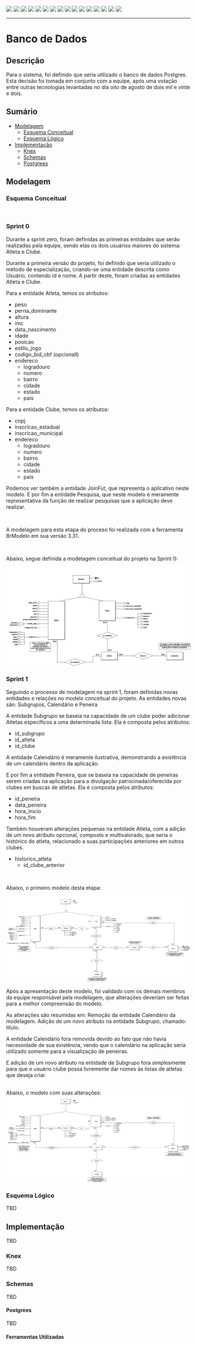 [![](https://img.shields.io/badge/P%C3%A1gina%20Inicial-323330?style=for-the-badge)](home)
[![](https://img.shields.io/badge/Processos-323330?style=for-the-badge)](processo)
[![](https://img.shields.io/badge/Design/Mockups-323330?style=for-the-badge)](design_mockups)
[![](https://img.shields.io/badge/Instala%C3%A7%C3%A3o-323330?style=for-the-badge)](Instalação)
[![](https://img.shields.io/badge/Escopo%20e%20Cronograma-323330?style=for-the-badge)](escopo)
[![](https://img.shields.io/badge/Arquitetura-323330?style=for-the-badge)](arquitetura)
[![](https://img.shields.io/badge/Configura%C3%A7%C3%A3o-323330?style=for-the-badge)](configuracao)
[![](https://img.shields.io/badge/Utiliza%C3%A7%C3%A3o-323330?style=for-the-badge)](utilizacao)
[![](https://img.shields.io/badge/C%C3%B3digo-323330?style=for-the-badge)](codigo)
[![](https://img.shields.io/badge/Banco%20de%20dados-FF4500?style=for-the-badge)](banco_dados)
[![](https://img.shields.io/badge/Qualidade-323330?style=for-the-badge)](qualidade)
[![](https://img.shields.io/badge/Markdown-323330?style=for-the-badge)](markdown)
[![](https://img.shields.io/badge/ger%C3%AAncia-323330?style=for-the-badge)](gerencia)
[![](https://img.shields.io/badge/squads-323330?style=for-the-badge)](squads)
[![](https://img.shields.io/badge/retrospectivas-323330?style=for-the-badge)](Retro)
[![](https://img.shields.io/badge/estudos-323330?style=for-the-badge)](estudos)

---

# Banco de Dados

## Descrição

Para o sistema, foi definido que seria utilizado o banco de dados Postgres. Esta decisão foi tomada em conjunto com a equipe, após uma votação entre outras tecnologias levantadas no dia oito de agosto de dois mil e vinte e dois.

## Sumário

- [Modelagem](#modelagem)
  - [Esquema Conceitual](#esquema-conceitual)
  - [Esquema Lógico](#esquema-lógico)
- [Implementação](#implementação)
  - [Knex](#knex)
  - [Schemas](#schemas)
  - [Postgrees](#postgrees)

## Modelagem

### Esquema Conceitual

<br>

### Sprint 0


Durante a sprint zero, foram definidas as primeiras entidades que serão realizadas pela equipe, sendo elas os dois usuários maiores do sistema: Atleta e Clube.

Durante a primeira versão do projeto, foi definido que seria utilizado o método de especialização, criando-se uma entidade descrita como Usuário, contendo id e nome. A partir deste, foram criadas as entidades Atleta e Clube.

Para a entidade Atleta, temos os atributos:
- peso
- perna_dominante
- altura
- imc
- data_nascimento
- idade
- posicao
- estilo_jogo
- codigo_bid_cbf (opcionall)
- endereco
    - logradouro
    - numero
    - bairro
    - cidade
    - estado
    - pais

Para a entidade Clube, temos os atributos:
- cnpj
- inscricao_estadual
- inscricao_municipal
- endereco
    - logradouro
    - numero
    - bairro
    - cidade
    - estado
    - pais

Podemos ver também a entidade JoinFut, que representa o aplicativo neste modelo. E por fim a entidade Pesquisa, que neste modelo é meramente representativa da função de realizar pesquisas que a aplicação deve realizar.

<br>

A modelagem para esta etapa do proceso foi realizada com a ferramenta BrModelo em sua versão 3.31.

<br>

Abaixo, segue definida a modelagem conceitual do projeto na Sprint 0:

<img src="resources\images\JoinFut_Conceitual.png">

<br>

### Sprint 1

Seguindo o processo de modelagem na sprint 1, foram definidas novas entidades e relações no modelo conceitual do projeto. As entidades novas são: Subgrupos, Calendário e Peneira

A entidade Subgrupo se baseia na capacidade de um clube poder adicionar Atletas específicos a uma determinada lista. Ela é composta pelos atributos: 
- id_subgrupo
- id_atleta
- id_clube

A entidade Calendário é meramente ilustrativa, demonstrando a existência de um calendário dentro da aplicação.

E por fim a entidade Peneira, que se baseia na capacidade de peneiras serem criadas na aplicação para a divulgação patrocinada/oferecida por clubes em buscas de atletas. Ela é composta pelos atributos: 
- id_peneira
- data_peneira
- hora_inicio
- hora_fim

Também houveram alterações pequenas na entidade Atleta, com a adição de um novo atributo opcional, composto e multivalorado, que seria o histórico do atleta, relacionado a suas participações anteriores em outros clubes.

- historico_atleta
	- id_clube_anterior

<br>

Abaixo, o primeiro modelo desta etapa:

<img src="resources\images\JoinFut_Conceitual2.png">

<br>

Após a apresentação deste modelo, foi validado com os demais membros da equipe responsável pela modelagem, que alterações deveriam ser feitas para a melhor compreensão do modelo.

As alterações são resumidas em:
Remoção da entidade Calendário da modelagem.
Adição de um novo atributo na entidade Subgrupo, chamado: título.

A entidade Calendário fora removida devido ao fato que não havia necessidade de sua existência, vendo que o calendário na aplicação seria utilizado somente para a visualização de peneiras.

E adição de um novo atributo na entidade de Subgrupo fora simplesmente para que o usuário clube possa livremente dar nomes às listas de atletas que deseja criar.

<br>
Abaixo, o modelo com suas alterações:

<img src="resources\images\JoinFut_Conceitual3.png">


### Esquema Lógico

TBD

## Implementação

TBD

### Knex

TBD

### Schemas

TBD

#### Postgrees

TBD

#### Ferramentas Utilizadas



